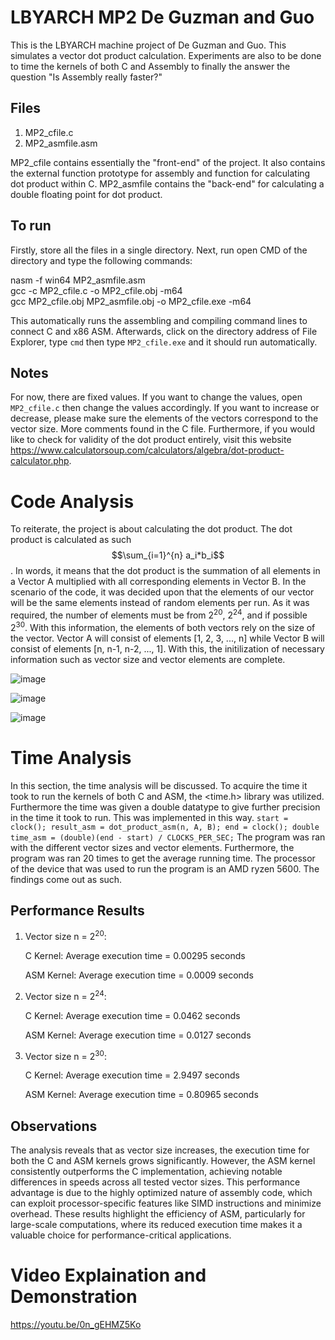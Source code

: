 # LBYARCH MP2 De Guzman and Guo

This is the LBYARCH machine project of De Guzman and Guo. This simulates a vector dot product calculation. Experiments are also to be done to time the kernels of both C and Assembly to finally the answer the question "Is Assembly really faster?"

## Files
1. MP2_cfile.c
2. MP2_asmfile.asm

MP2_cfile contains essentially the "front-end" of the project. It also contains the external function prototype for assembly and function for calculating dot product within C. MP2_asmfile contains the "back-end" for calculating a double floating point for dot product.

## To run
Firstly, store all the files in a single directory. 
Next, run open CMD of the directory and type the following commands:

nasm -f win64 MP2_asmfile.asm\
gcc -c MP2_cfile.c -o MP2_cfile.obj -m64\
gcc MP2_cfile.obj MP2_asmfile.obj -o MP2_cfile.exe -m64 

This automatically runs the assembling and compiling command lines to connect C and x86 ASM. Afterwards, click on the directory address of File Explorer, type `cmd` then type `MP2_cfile.exe` and it should run automatically.

## Notes
For now, there are fixed values. If you want to change the values, open `MP2_cfile.c` then change the values accordingly. If you want to increase or decrease, please make sure the elements of the vectors correspond to the vector size. 
More comments found in the C file. 
Furthermore, if you would like to check for validity of the dot product entirely, visit this website https://www.calculatorsoup.com/calculators/algebra/dot-product-calculator.php.

# Code Analysis

To reiterate, the project is about calculating the dot product. The dot product is calculated as such $$\sum_{i=1}^{n} a_i*b_i$$. In words, it means that the dot product is the summation of all elements in a Vector A multiplied with all corresponding elements in Vector B. In the scenario of the code, it was decided upon that the elements of our vector will be the same elements instead of random elements per run. As it was required, the number of elements must be from 2<sup>20</sup>, 2<sup>24</sup>, and if possible 2<sup>30</sup>. With this information, the elements of both vectors rely on the size of the vector. Vector A will consist of elements [1, 2, 3, ..., n] while Vector B will consist of elements [n, n-1, n-2, ..., 1]. With this, the initilization of necessary information such as vector size and vector elements are complete.

![image](https://github.com/user-attachments/assets/341ea251-12d2-4cc4-a73b-bd339a4056f5)

![image](https://github.com/user-attachments/assets/23a19b7c-7f98-4598-a976-8a7713dabfad)

![image](https://github.com/user-attachments/assets/7d1dbbee-1633-4c52-88ad-6c55528b41fc)

# Time Analysis

In this section, the time analysis will be discussed. To acquire the time it took to run the kernels of both C and ASM, the <time.h> library was utilized. Furthermore the time was given a double datatype to give further precision in the time it took to run. This was implemented in this way. 
    ```
    start = clock();
    result_asm = dot_product_asm(n, A, B);
    end = clock();
    double time_asm = (double)(end - start) / CLOCKS_PER_SEC;
    ```
The program was ran with the different vector sizes and vector elements. Furthermore, the program was ran 20 times to get the average running time. The processor of the device that was used to run the program is an AMD ryzen 5600. The findings come out as such.

## Performance Results 

1. Vector size n = 2<sup>20</sup>:

   C Kernel: Average execution time = 0.00295 seconds
   
   ASM Kernel: Average execution time = 0.0009 seconds
   
   
2. Vector size n = 2<sup>24</sup>:

   C Kernel: Average execution time = 0.0462 seconds
   
   ASM Kernel: Average execution time = 0.0127 seconds
   

3. Vector size n = 2<sup>30</sup>:

   C Kernel: Average execution time = 2.9497 seconds
   
   ASM Kernel: Average execution time = 0.80965 seconds
   

## Observations

The analysis reveals that as vector size increases, the execution time for both the C and ASM kernels grows significantly. However, the ASM kernel consistently outperforms the C implementation, achieving notable differences in speeds across all tested vector sizes. This performance advantage is due to the highly optimized nature of assembly code, which can exploit processor-specific features like SIMD instructions and minimize overhead. These results highlight the efficiency of ASM, particularly for large-scale computations, where its reduced execution time makes it a valuable choice for performance-critical applications.

# Video Explaination and Demonstration

https://youtu.be/0n_gEHMZ5Ko
